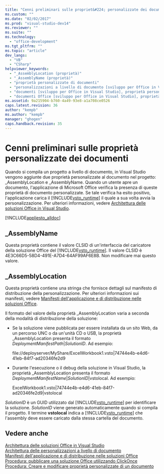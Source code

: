 ```yaml
---
title: "Cenni preliminari sulle propriet&#224; personalizzate dei documenti"
ms.custom: ""
ms.date: "02/02/2017"
ms.prod: "visual-studio-dev14"
ms.reviewer: ""
ms.suite: ""
ms.technology: 
  - "office-development"
ms.tgt_pltfrm: ""
ms.topic: "article"
dev_langs: 
  - "VB"
  - "CSharp"
helpviewer_keywords: 
  - "_AssemblyLocation (proprietà)"
  - "_AssemblyName (proprietà)"
  - "proprietà personalizzate di documenti"
  - "personalizzazioni a livello di documento [sviluppo per Office in Visual Studio], proprietà personalizzate"
  - "documenti [sviluppo per Office in Visual Studio], proprietà personalizzate"
  - "documenti Office [sviluppo per Office in Visual Studio], proprietà personalizzate"
ms.assetid: 9a215904-b760-4a49-93e8-a1a708ce0526
caps.latest.revision: 36
author: "kempb"
ms.author: "kempb"
manager: "ghogen"
caps.handback.revision: 35
---
```

# Cenni preliminari sulle propriet&#224; personalizzate dei documenti
  Quando si compila un progetto a livello di documento, in Visual Studio vengono aggiunte due proprietà personalizzate al documento nel progetto: \_AssemblyLocation e \_AssemblyName.  Quando un utente apre un documento, l'applicazione di Microsoft Office verifica la presenza di queste proprietà di documento personalizzate.  Se tale verifica ha esito positivo, l'applicazione carica il [!INCLUDE[vsto_runtime](../vsto/includes/vsto-runtime-md.md)] il quale a sua volta avvia la personalizzazione.  Per ulteriori informazioni, vedere [Architettura delle soluzioni Office in Visual Studio](../vsto/architecture-of-office-solutions-in-visual-studio.md).  
  
 [!INCLUDE[appliesto_alldoc](../vsto/includes/appliesto-alldoc-md.md)]  
  
## \_AssemblyName  
 Questa proprietà contiene il valore CLSID di un'interfaccia del caricatore della soluzione Office del [!INCLUDE[vsto_runtime](../vsto/includes/vsto-runtime-md.md)].  Il valore CLSID è 4E3C66D5\-58D4\-491E\-A7D4\-64AF99AF6E8B.  Non modificare mai questo valore.  
  
## \_AssemblyLocation  
 Questa proprietà contiene una stringa che fornisce dettagli sul manifesto di distribuzione della personalizzazione.  Per ulteriori informazioni sui manifesti, vedere [Manifesti dell'applicazione e di distribuzione nelle soluzioni Office](../vsto/application-and-deployment-manifests-in-office-solutions.md).  
  
 Il formato del valore della proprietà \_AssemblyLocation varia a seconda della modalità di distribuzione della soluzione:  
  
-   Se la soluzione viene pubblicata per essere installata da un sito Web, da un percorso UNC o da un'unità CD o USB, la proprietà \_AssemblyLocation presenta il formato *DeploymentManifestPath*|*SolutionID*.  Ad esempio:  
  
     file:\/\/deployserver\/MyShare\/ExcelWorkbook1.vsto|74744e4b\-e4d6\-41eb\-84f7\-ad20346fe2d9  
  
-   Durante l'esecuzione o il debug della soluzione in Visual Studio, la proprietà \_AssemblyLocation presenta il formato *DeploymentManifestName*|*SolutionID*|vstolocal.  Ad esempio:  
  
     ExcelWorkbook1.vsto|74744e4b\-e4d6\-41eb\-84f7\-ad20346fe2d9|vstolocal  
  
 *SolutionID* è un GUID utilizzato dal [!INCLUDE[vsto_runtime](../vsto/includes/vsto-runtime-md.md)] per identificare la soluzione.  *SolutionID* viene generato automaticamente quando si compila il progetto. Il termine **vstolocal** indica a [!INCLUDE[vsto_runtime](../vsto/includes/vsto-runtime-md.md)] che l'assembly deve essere caricato dalla stessa cartella del documento.  
  
## Vedere anche  
 [Architettura delle soluzioni Office in Visual Studio](../vsto/architecture-of-office-solutions-in-visual-studio.md)   
 [Architettura delle personalizzazioni a livello di documento](../vsto/architecture-of-document-level-customizations.md)   
 [Manifesti dell'applicazione e di distribuzione nelle soluzioni Office](../vsto/application-and-deployment-manifests-in-office-solutions.md)   
 [Procedura: pubblicare una soluzione Office utilizzando ClickOnce](http://msdn.microsoft.com/it-it/2b6c247e-bc04-4ce4-bb64-c4e79bb3d5b8)   
 [Procedura: Creare e modificare proprietà personalizzate di un documento](../vsto/how-to-create-and-modify-custom-document-properties.md)  
  
  